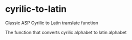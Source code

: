 # cyrilic-to-latin
Classic ASP Cyrilic to Latin translate function


The function that converts cyrilic alphabet to latin alphabet



